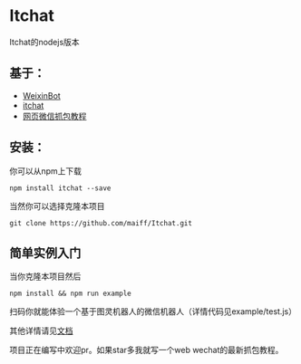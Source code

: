 # Itchat
Itchat的nodejs版本

## 基于： 
- [WeixinBot](https://github.com/Urinx/WeixinBot/blob/master)
- [itchat](https://github.com/littlecodersh/ItChat)
- [网页微信抓包教程](https://github.com/maiff/Itchat/blob/master/doc/%E6%95%99%E7%A8%8B.md)
## 安装：
你可以从npm上下载
```
npm install itchat --save
```
当然你可以选择克隆本项目
```
git clone https://github.com/maiff/Itchat.git
```

## 简单实例入门

当你克隆本项目然后
```
npm install && npm run example
```
扫码你就能体验一个基于图灵机器人的微信机器人（详情代码见example/test.js）

其他详情请见[文档](https://github.com/maiff/Itchat/blob/master/doc/API.md)

项目正在编写中欢迎pr。如果star多我就写一个web wechat的最新抓包教程。

